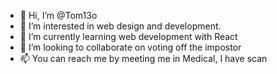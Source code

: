 - 👋 Hi, I’m @Tom13o
- 👀 I’m interested in web design and development.
- 🌱 I’m currently learning web development with React
- 💞️ I’m looking to collaborate on voting off the impostor
- 📫 You can reach me by meeting me in Medical, I have scan
